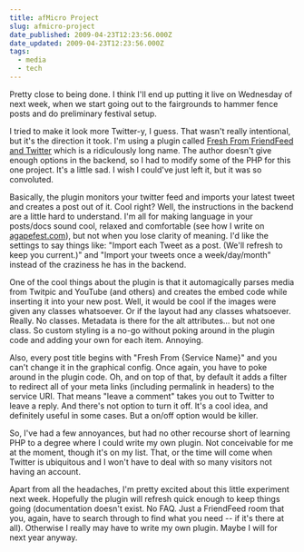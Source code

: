 ```yaml
---
title: afMicro Project
slug: afmicro-project
date_published: 2009-04-23T12:23:56.000Z
date_updated: 2009-04-23T12:23:56.000Z
tags:
  - media
  - tech
---
```


Pretty close to being done. I think I'll end up putting it live on Wednesday of next week, when we start going out to the fairgrounds to hammer fence posts and do preliminary festival setup.

I tried to make it look more Twitter-y, I guess. That wasn't really intentional, but it's the direction it took. I'm using a plugin called [Fresh From FriendFeed and Twitter](http://www.hitching.net/fresh-from-friendfeed-and-twitter) which is a ridiculously long name. The author doesn't give enough options in the backend, so I had to modify some of the PHP for this one project. It's a little sad. I wish I could've just left it, but it was so convoluted.

Basically, the plugin monitors your twitter feed and imports your latest tweet and creates a post out of it. Cool right? Well, the instructions in the backend are a little hard to understand. I'm all for making language in your posts/docs sound cool, relaxed and comfortable (see how I write on [agapefest.com](http://www.agapefest.com)), but not when you lose clarity of meaning. I'd like the settings to say things like: "Import each Tweet as a post. (We'll refresh to keep you current.)" and "Import your tweets once a week/day/month" instead of the craziness he has in the backend.

One of the cool things about the plugin is that it automagically parses media from Twitpic and YouTube (and others) and creates the embed code while inserting it into your new post. Well, it would be cool if the images were given any classes whatsoever. Or if the layout had any classes whatsoever. Really. No classes. Metadata is there for the alt attributes... but not one class. So custom styling is a no-go without poking around in the plugin code and adding your own for each item. Annoying.

Also, every post title begins with "Fresh From {Service Name}" and you can't change it in the graphical config. Once again, you have to poke around in the plugin code. Oh, and on top of that, by default it adds a filter to redirect all of your meta links (including permalink in headers) to the service URI. That means "leave a comment" takes you out to Twitter to leave a reply. And there's not option to turn it off. It's a cool idea, and definitely useful in some cases. But a on/off option would be killer.

So, I've had a few annoyances, but had no other recourse short of learning PHP to a degree where I could write my own plugin. Not conceivable for me at the moment, though it's on my list. That, or the time will come when Twitter is ubiquitous and I won't have to deal with so many visitors not having an account.

Apart from all the headaches, I'm pretty excited about this little experiment next week. Hopefully the plugin will refresh quick enough to keep things going (documentation doesn't exist. No FAQ. Just a FriendFeed room that you, again, have to search through to find what you need -- if it's there at all). Otherwise I really may have to write my own plugin. Maybe I will for next year anyway.
